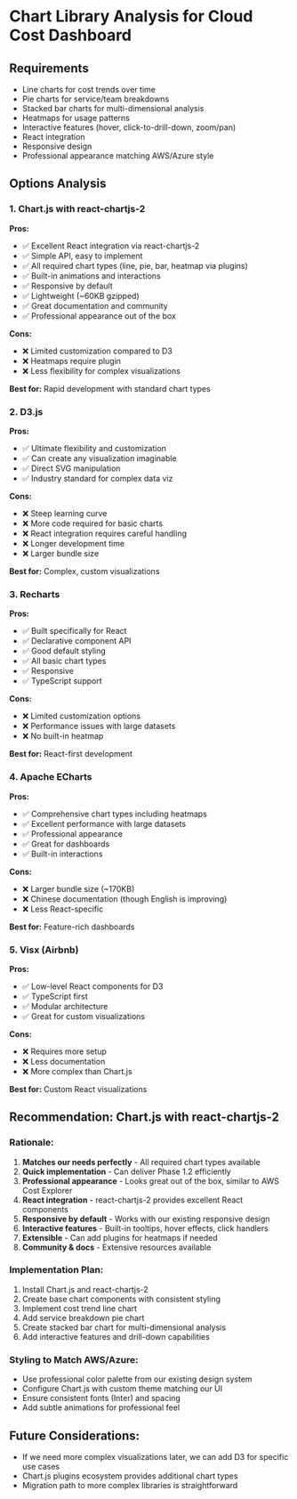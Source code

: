 # Chart Library Analysis for Cloud Cost Dashboard

## Requirements
- Line charts for cost trends over time
- Pie charts for service/team breakdowns  
- Stacked bar charts for multi-dimensional analysis
- Heatmaps for usage patterns
- Interactive features (hover, click-to-drill-down, zoom/pan)
- React integration
- Responsive design
- Professional appearance matching AWS/Azure style

## Options Analysis

### 1. Chart.js with react-chartjs-2
**Pros:**
- ✅ Excellent React integration via react-chartjs-2
- ✅ Simple API, easy to implement
- ✅ All required chart types (line, pie, bar, heatmap via plugins)
- ✅ Built-in animations and interactions
- ✅ Responsive by default
- ✅ Lightweight (~60KB gzipped)
- ✅ Great documentation and community
- ✅ Professional appearance out of the box

**Cons:**
- ❌ Limited customization compared to D3
- ❌ Heatmaps require plugin
- ❌ Less flexibility for complex visualizations

**Best for:** Rapid development with standard chart types

### 2. D3.js
**Pros:**
- ✅ Ultimate flexibility and customization
- ✅ Can create any visualization imaginable
- ✅ Direct SVG manipulation
- ✅ Industry standard for complex data viz

**Cons:**
- ❌ Steep learning curve
- ❌ More code required for basic charts
- ❌ React integration requires careful handling
- ❌ Longer development time
- ❌ Larger bundle size

**Best for:** Complex, custom visualizations

### 3. Recharts
**Pros:**
- ✅ Built specifically for React
- ✅ Declarative component API
- ✅ Good default styling
- ✅ All basic chart types
- ✅ Responsive
- ✅ TypeScript support

**Cons:**
- ❌ Limited customization options
- ❌ Performance issues with large datasets
- ❌ No built-in heatmap

**Best for:** React-first development

### 4. Apache ECharts
**Pros:**
- ✅ Comprehensive chart types including heatmaps
- ✅ Excellent performance with large datasets
- ✅ Professional appearance
- ✅ Great for dashboards
- ✅ Built-in interactions

**Cons:**
- ❌ Larger bundle size (~170KB)
- ❌ Chinese documentation (though English is improving)
- ❌ Less React-specific

**Best for:** Feature-rich dashboards

### 5. Visx (Airbnb)
**Pros:**
- ✅ Low-level React components for D3
- ✅ TypeScript first
- ✅ Modular architecture
- ✅ Great for custom visualizations

**Cons:**
- ❌ Requires more setup
- ❌ Less documentation
- ❌ More complex than Chart.js

**Best for:** Custom React visualizations

## Recommendation: Chart.js with react-chartjs-2

### Rationale:
1. **Matches our needs perfectly** - All required chart types available
2. **Quick implementation** - Can deliver Phase 1.2 efficiently  
3. **Professional appearance** - Looks great out of the box, similar to AWS Cost Explorer
4. **React integration** - react-chartjs-2 provides excellent React components
5. **Responsive by default** - Works with our existing responsive design
6. **Interactive features** - Built-in tooltips, hover effects, click handlers
7. **Extensible** - Can add plugins for heatmaps if needed
8. **Community & docs** - Extensive resources available

### Implementation Plan:
1. Install Chart.js and react-chartjs-2
2. Create base chart components with consistent styling
3. Implement cost trend line chart
4. Add service breakdown pie chart
5. Create stacked bar chart for multi-dimensional analysis
6. Add interactive features and drill-down capabilities

### Styling to Match AWS/Azure:
- Use professional color palette from our existing design system
- Configure Chart.js with custom theme matching our UI
- Ensure consistent fonts (Inter) and spacing
- Add subtle animations for professional feel

## Future Considerations:
- If we need more complex visualizations later, we can add D3 for specific use cases
- Chart.js plugins ecosystem provides additional chart types
- Migration path to more complex libraries is straightforward